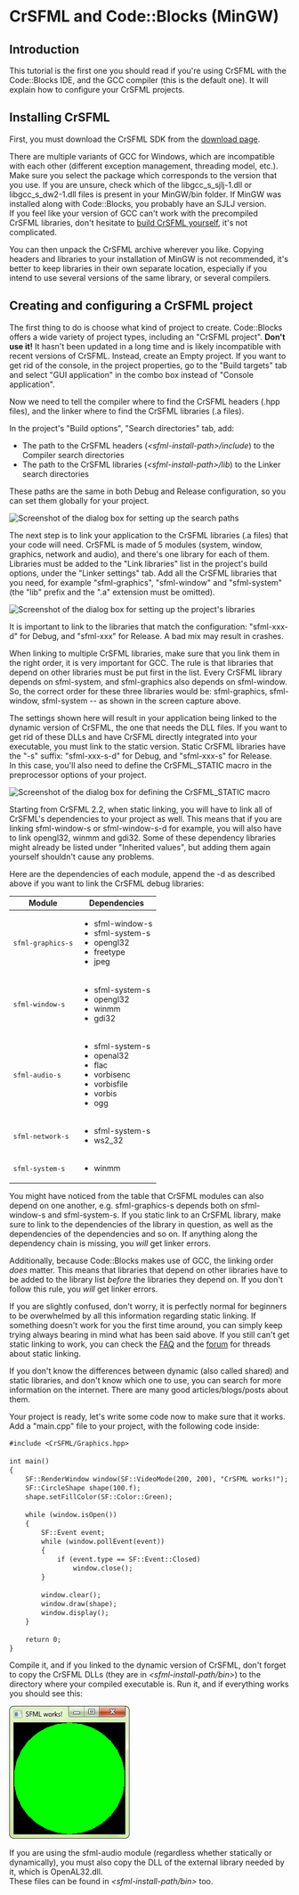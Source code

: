 # CrSFML and Code::Blocks (MinGW)

## Introduction

This tutorial is the first one you should read if you're using CrSFML with the Code::Blocks IDE, and the GCC compiler (this is the default one). It will explain how to configure your CrSFML projects. 

## Installing CrSFML

First, you must download the CrSFML SDK from the [download page](../../download.html "Go to the download page"). 

There are multiple variants of GCC for Windows, which are incompatible with each other (different exception management, threading model, etc.). Make sure you select the package which corresponds to the version that you use. If you are unsure, check which of the libgcc_s_sjlj-1.dll or libgcc_s_dw2-1.dll files is present in your MinGW/bin folder. If MinGW was installed along with Code::Blocks, you probably have an SJLJ version.   
If you feel like your version of GCC can't work with the precompiled CrSFML libraries, don't hesitate to [build CrSFML yourself](./compile-with-cmake.html "How to compile CrSFML"), it's not complicated. 

You can then unpack the CrSFML archive wherever you like. Copying headers and libraries to your installation of MinGW is not recommended, it's better to keep libraries in their own separate location, especially if you intend to use several versions of the same library, or several compilers. 

## Creating and configuring a CrSFML project

The first thing to do is choose what kind of project to create. Code::Blocks offers a wide variety of project types, including an "CrSFML project". **Don't use it!** It hasn't been updated in a long time and is likely incompatible with recent versions of CrSFML. Instead, create an Empty project. If you want to get rid of the console, in the project properties, go to the "Build targets" tab and select "GUI application" in the combo box instead of "Console application". 

Now we need to tell the compiler where to find the CrSFML headers (.hpp files), and the linker where to find the CrSFML libraries (.a files). 

In the project's "Build options", "Search directories" tab, add: 

  * The path to the CrSFML headers (*&lt;sfml-install-path&gt;/include*) to the Compiler search directories
  * The path to the CrSFML libraries (*&lt;sfml-install-path&gt;/lib*) to the Linker search directories

These paths are the same in both Debug and Release configuration, so you can set them globally for your project. 

![Screenshot of the dialog box for setting up the search paths](./images/start-cb-paths.png)

The next step is to link your application to the CrSFML libraries (.a files) that your code will need. CrSFML is made of 5 modules (system, window, graphics, network and audio), and there's one library for each of them.  
Libraries must be added to the "Link libraries" list in the project's build options, under the "Linker settings" tab. Add all the CrSFML libraries that you need, for example "sfml-graphics", "sfml-window" and "sfml-system" (the "lib" prefix and the ".a" extension must be omitted). 

![Screenshot of the dialog box for setting up the project's libraries](./images/start-cb-link-libs.png)

It is important to link to the libraries that match the configuration: "sfml-xxx-d" for Debug, and "sfml-xxx" for Release. A bad mix may result in crashes. 

When linking to multiple CrSFML libraries, make sure that you link them in the right order, it is very important for GCC. The rule is that libraries that depend on other libraries must be put first in the list. Every CrSFML library depends on sfml-system, and sfml-graphics also depends on sfml-window. So, the correct order for these three libraries would be: sfml-graphics, sfml-window, sfml-system -- as shown in the screen capture above. 

The settings shown here will result in your application being linked to the dynamic version of CrSFML, the one that needs the DLL files. If you want to get rid of these DLLs and have CrSFML directly integrated into your executable, you must link to the static version. Static CrSFML libraries have the "-s" suffix: "sfml-xxx-s-d" for Debug, and "sfml-xxx-s" for Release.  
In this case, you'll also need to define the CrSFML_STATIC macro in the preprocessor options of your project. 

![Screenshot of the dialog box for defining the CrSFML_STATIC macro](./images/start-cb-static.png)

Starting from CrSFML 2.2, when static linking, you will have to link all of CrSFML's dependencies to your project as well. This means that if you are linking sfml-window-s or sfml-window-s-d for example, you will also have to link opengl32, winmm and gdi32. Some of these dependency libraries might already be listed under "Inherited values", but adding them again yourself shouldn't cause any problems. 

Here are the dependencies of each module, append the -d as described above if you want to link the CrSFML debug libraries:   

<table class="styled expanded">
    <thead>
        <tr>
            <th>Module</th>
            <th>Dependencies</th>
        </tr>
    </thead>
    <tbody>
        <tr>
            <td><code>sfml-graphics-s</code></td>
            <td><ul>
                <li>sfml-window-s</li>
                <li>sfml-system-s</li>
                <li>opengl32</li>
                <li>freetype</li>
                <li>jpeg</li>
            </ul></td>
        </tr>
        <tr>
            <td><code>sfml-window-s</code></td>
            <td><ul>
                <li>sfml-system-s</li>
                <li>opengl32</li>
                <li>winmm</li>
                <li>gdi32</li>
            </ul></td>
        </tr>
        <tr>
            <td><code>sfml-audio-s</code></td>
            <td><ul>
                <li>sfml-system-s</li>
                <li>openal32</li>
                <li>flac</li>
                <li>vorbisenc</li>
                <li>vorbisfile</li>
                <li>vorbis</li>
                <li>ogg</li>
            </ul></td>
        </tr>
        <tr>
            <td><code>sfml-network-s</code></td>
            <td><ul>
                <li>sfml-system-s</li>
                <li>ws2_32</li>
            </ul></td>
        </tr>
        <tr>
            <td><code>sfml-system-s</code></td>
            <td><ul>
                <li>winmm</li>
            </ul></td>
        </tr>
    </tbody>
</table>

You might have noticed from the table that CrSFML modules can also depend on one another, e.g. sfml-graphics-s depends both on sfml-window-s and sfml-system-s. If you static link to an CrSFML library, make sure to link to the dependencies of the library in question, as well as the dependencies of the dependencies and so on. If anything along the dependency chain is missing, you *will* get linker errors. 

Additionally, because Code::Blocks makes use of GCC, the linking order *does* matter. This means that libraries that depend on other libraries have to be added to the library list *before* the libraries they depend on. If you don't follow this rule, you *will* get linker errors. 

If you are slightly confused, don't worry, it is perfectly normal for beginners to be overwhelmed by all this information regarding static linking. If something doesn't work for you the first time around, you can simply keep trying always bearing in mind what has been said above. If you still can't get static linking to work, you can check the [FAQ](../../faq.php#build-link-static "Go to the FAQ page") and the [forum](http://en.sfml-dev.org/forums/index.php?board=4.0 "Go to the general help forum") for threads about static linking. 

If you don't know the differences between dynamic (also called shared) and static libraries, and don't know which one to use, you can search for more information on the internet. There are many good articles/blogs/posts about them. 

Your project is ready, let's write some code now to make sure that it works. Add a "main.cpp" file to your project, with the following code inside: 

```
#include <CrSFML/Graphics.hpp>

int main()
{
    SF::RenderWindow window(SF::VideoMode(200, 200), "CrSFML works!");
    SF::CircleShape shape(100.f);
    shape.setFillColor(SF::Color::Green);

    while (window.isOpen())
    {
        SF::Event event;
        while (window.pollEvent(event))
        {
            if (event.type == SF::Event::Closed)
                window.close();
        }

        window.clear();
        window.draw(shape);
        window.display();
    }

    return 0;
}
```

Compile it, and if you linked to the dynamic version of CrSFML, don't forget to copy the CrSFML DLLs (they are in *&lt;sfml-install-path/bin&gt;*) to the directory where your compiled executable is. Run it, and if everything works you should see this: 

![Screenshot of the Hello CrSFML application](./images/start-cb-app.png)

If you are using the sfml-audio module (regardless whether statically or dynamically), you must also copy the DLL of the external library needed by it, which is OpenAL32.dll.  
These files can be found in *&lt;sfml-install-path/bin&gt;* too. 
